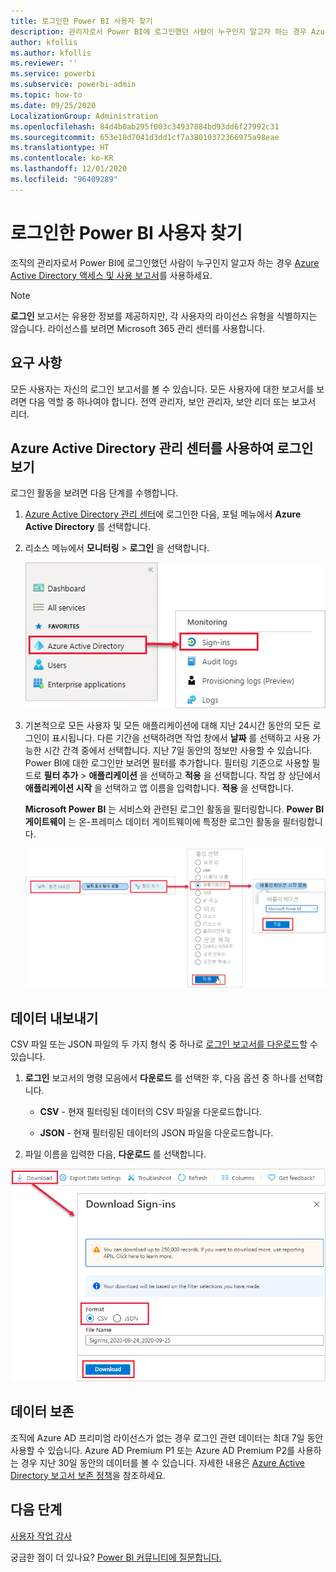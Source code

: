 ```yaml
---
title: 로그인한 Power BI 사용자 찾기
description: 관리자로서 Power BI에 로그인했던 사람이 누구인지 알고자 하는 경우 Azure Active Directory 액세스 및 사용 보고서를 사용할 수 있습니다.
author: kfollis
ms.author: kfollis
ms.reviewer: ''
ms.service: powerbi
ms.subservice: powerbi-admin
ms.topic: how-to
ms.date: 09/25/2020
LocalizationGroup: Administration
ms.openlocfilehash: 84d4b0ab295f003c34937084bd93dd6f27992c31
ms.sourcegitcommit: 653e18d7041d3dd1cf7a38010372366975a98eae
ms.translationtype: HT
ms.contentlocale: ko-KR
ms.lasthandoff: 12/01/2020
ms.locfileid: "96409289"
---
```

# <a name="find-power-bi-users-that-have-signed-in"></a>로그인한 Power BI 사용자 찾기

조직의 관리자로서 Power BI에 로그인했던 사람이 누구인지 알고자 하는 경우 [Azure Active Directory 액세스 및 사용 보고서](/azure/active-directory/reports-monitoring/concept-sign-ins)를 사용하세요.

> [!NOTE]
> **로그인** 보고서는 유용한 정보를 제공하지만, 각 사용자의 라이선스 유형을 식별하지는 않습니다. 라이선스를 보려면 Microsoft 365 관리 센터를 사용합니다.

## <a name="requirements"></a>요구 사항

모든 사용자는 자신의 로그인 보고서를 볼 수 있습니다. 모든 사용자에 대한 보고서를 보려면 다음 역할 중 하나여야 합니다. 전역 관리자, 보안 관리자, 보안 리더 또는 보고서 리더.

## <a name="use-the-azure-active-directory-admin-center-to-view-sign-ins"></a>Azure Active Directory 관리 센터를 사용하여 로그인 보기

로그인 활동을 보려면 다음 단계를 수행합니다.

1. [Azure Active Directory 관리 센터](https://aad.portal.azure.com)에 로그인한 다음, 포털 메뉴에서 **Azure Active Directory** 를 선택합니다.

1. 리소스 메뉴에서 **모니터링** > **로그인** 을 선택합니다.
   
    ![로그인 옵션이 강조 표시된 Azure Active Directory 관리 센터의 스크린샷.](media/service-admin-access-usage/azure-portal-sign-ins.png)

1. 기본적으로 모든 사용자 및 모든 애플리케이션에 대해 지난 24시간 동안의 모든 로그인이 표시됩니다. 다른 기간을 선택하려면 작업 창에서 **날짜** 를 선택하고 사용 가능한 시간 간격 중에서 선택합니다. 지난 7일 동안의 정보만 사용할 수 있습니다. Power BI에 대한 로그인만 보려면 필터를 추가합니다. 필터링 기준으로 사용할 필드로 **필터 추가** > **애플리케이션** 을 선택하고 **적용** 을 선택합니다. 작업 창 상단에서 **애플리케이션 시작** 을 선택하고 앱 이름을 입력합니다. **적용** 을 선택합니다.

    **Microsoft Power BI** 는 서비스와 관련된 로그인 활동을 필터링합니다. **Power BI 게이트웨이** 는 온-프레미스 데이터 게이트웨이에 특정한 로그인 활동을 필터링합니다.
   
    ![애플리케이션 필드가 강조 표시된 로그인 필터의 스크린샷.](media/service-admin-access-usage/sign-in-filter.png)

## <a name="export-the-data"></a>데이터 내보내기

CSV 파일 또는 JSON 파일의 두 가지 형식 중 하나로 [로그인 보고서를 다운로드](/azure/active-directory/reports-monitoring/quickstart-download-sign-in-report)할 수 있습니다.

1. **로그인** 보고서의 명령 모음에서 **다운로드** 를 선택한 후, 다음 옵션 중 하나를 선택합니다.

   * **CSV** - 현재 필터링된 데이터의 CSV 파일을 다운로드합니다.

   * **JSON** - 현재 필터링된 데이터의 JSON 파일을 다운로드합니다.

2. 파일 이름을 입력한 다음, **다운로드** 를 선택합니다.

![다운로드 옵션이 강조 표시된 데이터 내보내기의 스크린샷.](media/service-admin-access-usage/download-sign-in-data-csv.png)

## <a name="data-retention"></a>데이터 보존

조직에 Azure AD 프리미엄 라이선스가 없는 경우 로그인 관련 데이터는 최대 7일 동안 사용할 수 있습니다. Azure AD Premium P1 또는 Azure AD Premium P2를 사용하는 경우 지난 30일 동안의 데이터를 볼 수 있습니다. 자세한 내용은 [Azure Active Directory 보고서 보존 정책](/azure/active-directory/reports-monitoring/reference-reports-data-retention)을 참조하세요.

## <a name="next-steps"></a>다음 단계

[사용자 작업 감사](service-admin-auditing.md)

궁금한 점이 더 있나요? [Power BI 커뮤니티에 질문합니다.](https://community.powerbi.com/)